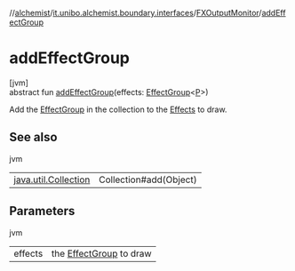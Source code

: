 //[alchemist](../../../index.md)/[it.unibo.alchemist.boundary.interfaces](../index.md)/[FXOutputMonitor](index.md)/[addEffectGroup](add-effect-group.md)

# addEffectGroup

[jvm]\
abstract fun [addEffectGroup](add-effect-group.md)(effects: [EffectGroup](../../it.unibo.alchemist.boundary.gui.effects/-effect-group/index.md)<[P](../-draw-command/index.md)>)

Add the [EffectGroup](../../it.unibo.alchemist.boundary.gui.effects/-effect-group/index.md) in the collection to the [Effects](../../it.unibo.alchemist.boundary.gui.effects/-effect-f-x/index.md) to draw.

## See also

jvm

| | |
|---|---|
| [java.util.Collection](https://docs.oracle.com/javase/8/docs/api/java/util/Collection.html#add-E-) | Collection#add(Object) |

## Parameters

jvm

| | |
|---|---|
| effects | the [EffectGroup](../../it.unibo.alchemist.boundary.gui.effects/-effect-group/index.md) to draw |
